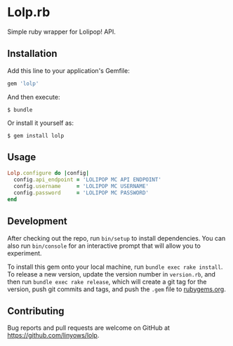 # Lolp.rb

Simple ruby wrapper for Lolipop! API.

## Installation

Add this line to your application's Gemfile:

```ruby
gem 'lolp'
```

And then execute:

    $ bundle

Or install it yourself as:

    $ gem install lolp

## Usage

```ruby
Lolp.configure do |config|
  config.api_endpoint = 'LOLIPOP MC API ENDPOINT'
  config.username     = 'LOLIPOP MC USERNAME'
  config.password     = 'LOLIPOP MC PASSWORD'
end
```

## Development

After checking out the repo, run `bin/setup` to install dependencies. You can also run `bin/console` for an interactive prompt that will allow you to experiment.

To install this gem onto your local machine, run `bundle exec rake install`. To release a new version, update the version number in `version.rb`, and then run `bundle exec rake release`, which will create a git tag for the version, push git commits and tags, and push the `.gem` file to [rubygems.org](https://rubygems.org).

## Contributing

Bug reports and pull requests are welcome on GitHub at https://github.com/linyows/lolp.

